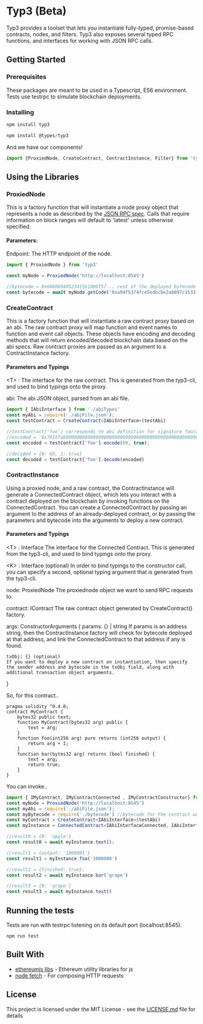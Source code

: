 # Typ3 (Beta)

Typ3 provides a toolset that lets you instantiate fully-typed, promise-based contracts, nodes, and filters. Typ3 also exposes several typed RPC functions, and interfaces for working with JSON RPC calls.

## Getting Started
### Prerequisites

These packages are meant to be used in a Typescript, ES6 environment. Tests use testrpc to simulate blockchain deployments.

### Installing

```.ts
npm install typ3

npm install @types/typ3

```

And we have our components!

```.ts
import {ProxiedNode, CreateContract, ContractInstance, Filter} from 'typ3'

```

## Using the Libraries

### ProxiedNode
This is a factory function that will instantiate a node proxy object that represents a node as described by the [JSON RPC spec](https://github.com/ethereum/wiki/wiki/JSON-RPC). Calls that require information on block ranges will default to 'latest' unless otherwise specified.

#### Parameters:
Endpoint: The HTTP endpoint of the node.

```.ts
import { ProxiedNode } from 'typ3'

const myNode = ProxiedNode('http://localhost:8545')

//bytecode = 0x6060604052341561000f57... rest of the deployed bytecode
const bytecode = await myNode.getCode('0xa94f5374fce5edbc8e2a8697c15331677e6ebf0b')

```

### CreateContract
This is a factory function that will instantiate a raw contract proxy based on an abi. The raw contract proxy will map function and event names to function and event call objects. These objects have encoding and decoding methods that will return encoded/decoded blockchain data based on the abi specs. Raw contract proxies are passed as an argument to a ContractInstance factory. 

#### Parameters and Typings
\<T> : The interface for the raw contract. This is generated from the typ3-cli, and used to bind typings onto the proxy.

abi: The abi JSON object, parsed from an abi file.

```.ts
import { IAbiInterface } from './abiTypes'
const myAbi = require('./abiFile.json');
const testContract = CreateContract<IAbiInterface>(testAbi)

//testContract['foo'] corresponds to abi definition for signature foo(uint32, bool)
//encoded = '0x7615fabb000000000000000000000000000000000000000000000000000000000000000450000000000000000000000000000000000000000000000000000000000000001
const encoded = testContract['foo'].encode(69, true);

//decoded = {0: 69, 1: true}
const decoded = testContract['foo'].decode(encoded)
```

### ContractInstance
Using a proxied node, and a raw contract, the ContractInstance will generate a ConnectedContract object, which lets you interact with a contract deployed on the blockchain by invoking functions on the ConnectedContract. You can create a ConnectedContract by passing an argument to the address of an already-deployed contract, or by passing the parameters and bytecode into the arguments to deploy a new contract. 

#### Parameters and Typings
\<T> : Interface
The interface for the Connected Contract. This is generated from the typ3-cli, and used to bind typings onto the proxy.

\<K> : Interface (optional)
In order to bind typings to the constructor call, you can specify a second, optional typing argument that is generated from the typ3-cli.

node: ProxiedNode
The proxiednode object we want to send RPC requests to.

contract: IContract
The raw contract object generated by CreateContract() factory.

args: ConstructorArguments
{
    params: {} | string
    If params is an address string, then the ContractInstance factory will check for bytecode deployed at that address, and link the ConnectedContract to that address if any is found.

    txObj: {} (optional)
    If you want to deploy a new contract on instantiation, then specify the sender address and bytecode in the txObj field, along with additional transaction object arguments.
}

So, for this contract..

```.sol
pragma solidity ^0.4.0;
contract MyContract {
    bytes32 public text;
    function MyContract(bytes32 arg) public {
        text = arg;
    }
    function foo(int256 arg) pure returns (int256 output) {
        return arg + 1;
    }
    function bar(bytes32 arg) returns (bool finished) {
        text = arg;
        return true;
    }
}
```

You can invoke..

```.ts
import { IMyContract, IMyContractConnected , IMyContractConstructor} from './abiTypes'
const myNode = ProxiedNode('http://localhost:8545')
const myAbi = require('./abiFile.json');
const myBytecode = require('./bytecode') //bytecode for the contract we want to deploy
const myContract = CreateContract<IAbiInterface>(testAbi)
const myInstance = ConnectedContract<IAbiInterfaceConnected, IAbiInterfaceConstructor>(myNode, myContract, {params: {arg: 'apple'}, txObj: {bytecode: myBytecode, from: '0x630b82ea92fb2fcbdacd10b5eb3a13905f82bec5'}})

//result0 = {0: 'apple'}
const result0 = await myInstance.text();

//result1 = {output: '1000001'}
const result1 = myInstance.foo('1000000')

//result2 = {finished: true};
const result2 = await myInstance.bar('grape')

//result3 = {0: 'grape'}
const result3 = await myInstance.text()
```

## Running the tests

Tests are run with testrpc listening on its default port (localhost:8545). 

```
npm run test
```

## Built With

* [ethereumjs libs](https://github.com/ethereumjs) - Ethereum utility libraries for js
* [node fetch](https://www.npmjs.com/package/node-fetch) - For composing HTTP requests

## License

This project is licensed under the MIT License - see the [LICENSE.md](LICENSE.md) file for details